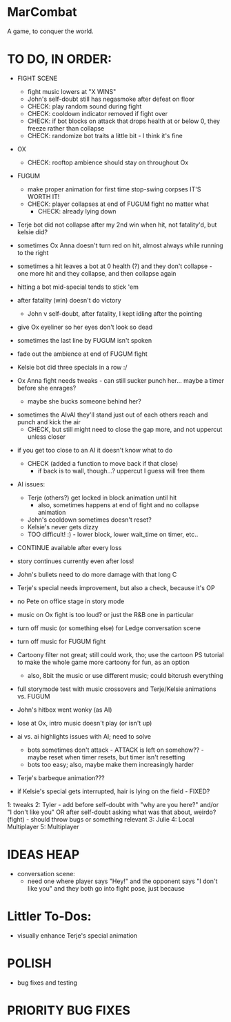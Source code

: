# MarCombat
A game, to conquer the world.

# TO DO, IN ORDER:
- FIGHT SCENE
    - fight music lowers at "X WINS"
    - John's self-doubt still has negasmoke after defeat on floor
    - CHECK: play random sound during fight
    - CHECK: cooldown indicator removed if fight over
    - CHECK: if bot blocks on attack that drops health at or below 0, they freeze rather than collapse
    - CHECK: randomize bot traits a little bit - I think it's fine
- OX
    - CHECK: rooftop ambience should stay on throughout Ox
- FUGUM
    - make proper animation for first time stop-swing corpses IT'S WORTH IT!
    - CHECK: player collapses at end of FUGUM fight no matter what
        - CHECK: already lying down

- Terje bot did not collapse after my 2nd win when hit, not fatality'd, but kelsie did?
- sometimes Ox Anna doesn't turn red on hit, almost always while running to the right
- sometimes a hit leaves a bot at 0 health (?) and they don't collapse - one more hit and they collapse, and then collapse again
- hitting a bot mid-special tends to stick 'em
- after fatality (win) doesn't do victory
    - John v self-doubt, after fatality, I kept idling after the pointing
- give Ox eyeliner so her eyes don't look so dead
- sometimes the last line by FUGUM isn't spoken
- fade out the ambience at end of FUGUM fight

- Kelsie bot did three specials in a row :/
- Ox Anna fight needs tweaks - can still sucker punch her... maybe a timer before she enrages?
    - maybe she bucks someone behind her?
* sometimes the AIvAI they'll stand just out of each others reach and punch and kick the air
    - CHECK, but still might need to close the gap more, and not uppercut unless closer
- if you get too close to an AI it doesn't know what to do
    - CHECK (added a function to move back if that close)
        - if back is to wall, though...? uppercut I guess will free them


- AI issues:
    - Terje (others?) get locked in block animation until hit
        - also, sometimes happens at end of fight and no collapse animation
    - John's cooldown sometimes doesn't reset?
    - Kelsie's never gets dizzy
    - TOO difficult! :) - lower block, lower wait_time on timer, etc..
- CONTINUE available after every loss
- story continues currently even after loss!
- John's bullets need to do more damage with that long C
- Terje's special needs improvement, but also a check, because it's OP
- no Pete on office stage in story mode
- music on Ox fight is too loud? or just the R&B one in particular
- turn off music (or something else) for Ledge conversation scene
- turn off music for FUGUM fight


- Cartoony filter not great; still could work, tho; use the cartoon PS tutorial to make the whole game more cartoony for fun, as an option
    - also, 8bit the music or use different music; could bitcrush everything
- full storymode test with music crossovers and Terje/Kelsie animations vs. FUGUM
- John's hitbox went wonky (as AI)
- lose at Ox, intro music doesn't play (or isn't up)
- ai vs. ai highlights issues with AI; need to solve
    - bots sometimes don't attack - ATTACK is left on somehow?? - maybe reset when timer resets, but timer isn't resetting
    - bots too easy; also, maybe make them increasingly harder
- Terje's barbeque animation???
- if Kelsie's special gets interrupted, hair is lying on the field - FIXED?

1: tweaks
2: Tyler - add before self-doubt with "why are you here?" and/or "I don't like you" OR after self-doubt asking what was that about, weirdo? (fight)
    - should throw bugs or something relevant
3: Julie
4: Local Multiplayer
5: Multiplayer

# IDEAS HEAP
- conversation scene:
    - need one where player says "Hey!" and the opponent says "I don't like you" and they both go into fight pose, just because


# Littler To-Dos:
- visually enhance Terje's special animation

# POLISH
- bug fixes and testing

# PRIORITY BUG FIXES